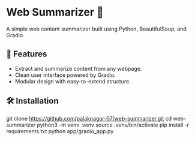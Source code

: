 # Web Summarizer 📝

A simple web content summarizer built using Python, BeautifulSoup, and Gradio.

## 🔧 Features
- Extract and summarize content from any webpage.
- Clean user interface powered by Gradio.
- Modular design with easy-to-extend structure.

## 🛠️ Installation

git clone https://github.com/palaknagar-07/web-summarizer.git
cd web-summarizer
python3 -m venv .venv
source .venv/bin/activate
pip install -r requirements.txt
python app/gradio_app.py
